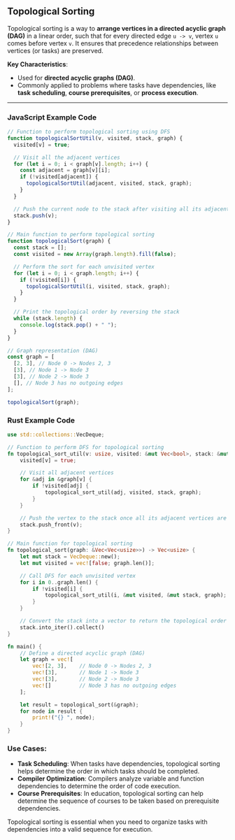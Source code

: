 ## Topological Sorting

Topological sorting is a way to **arrange vertices in a directed acyclic graph (DAG)** in a linear order, such that for every directed edge `u -> v`, vertex `u` comes before vertex `v`. It ensures that precedence relationships between vertices (or tasks) are preserved.

**Key Characteristics**:

- Used for **directed acyclic graphs (DAG)**.
- Commonly applied to problems where tasks have dependencies, like **task scheduling**, **course prerequisites**, or **process execution**.

---

### **JavaScript Example Code**

```javascript
// Function to perform topological sorting using DFS
function topologicalSortUtil(v, visited, stack, graph) {
  visited[v] = true;

  // Visit all the adjacent vertices
  for (let i = 0; i < graph[v].length; i++) {
    const adjacent = graph[v][i];
    if (!visited[adjacent]) {
      topologicalSortUtil(adjacent, visited, stack, graph);
    }
  }

  // Push the current node to the stack after visiting all its adjacent nodes
  stack.push(v);
}

// Main function to perform topological sorting
function topologicalSort(graph) {
  const stack = [];
  const visited = new Array(graph.length).fill(false);

  // Perform the sort for each unvisited vertex
  for (let i = 0; i < graph.length; i++) {
    if (!visited[i]) {
      topologicalSortUtil(i, visited, stack, graph);
    }
  }

  // Print the topological order by reversing the stack
  while (stack.length) {
    console.log(stack.pop() + " ");
  }
}

// Graph representation (DAG)
const graph = [
  [2, 3], // Node 0 -> Nodes 2, 3
  [3], // Node 1 -> Node 3
  [3], // Node 2 -> Node 3
  [], // Node 3 has no outgoing edges
];

topologicalSort(graph);
```

### **Rust Example Code**

```rust
use std::collections::VecDeque;

// Function to perform DFS for topological sorting
fn topological_sort_util(v: usize, visited: &mut Vec<bool>, stack: &mut VecDeque<usize>, graph: &Vec<Vec<usize>>) {
    visited[v] = true;

    // Visit all adjacent vertices
    for &adj in &graph[v] {
        if !visited[adj] {
            topological_sort_util(adj, visited, stack, graph);
        }
    }

    // Push the vertex to the stack once all its adjacent vertices are visited
    stack.push_front(v);
}

// Main function for topological sorting
fn topological_sort(graph: &Vec<Vec<usize>>) -> Vec<usize> {
    let mut stack = VecDeque::new();
    let mut visited = vec![false; graph.len()];

    // Call DFS for each unvisited vertex
    for i in 0..graph.len() {
        if !visited[i] {
            topological_sort_util(i, &mut visited, &mut stack, graph);
        }
    }

    // Convert the stack into a vector to return the topological order
    stack.into_iter().collect()
}

fn main() {
    // Define a directed acyclic graph (DAG)
    let graph = vec![
        vec![2, 3],    // Node 0 -> Nodes 2, 3
        vec![3],       // Node 1 -> Node 3
        vec![3],       // Node 2 -> Node 3
        vec![]         // Node 3 has no outgoing edges
    ];

    let result = topological_sort(&graph);
    for node in result {
        print!("{} ", node);
    }
}
```

### Use Cases:

- **Task Scheduling**: When tasks have dependencies, topological sorting helps determine the order in which tasks should be completed.
- **Compiler Optimization**: Compilers analyze variable and function dependencies to determine the order of code execution.
- **Course Prerequisites**: In education, topological sorting can help determine the sequence of courses to be taken based on prerequisite dependencies.

Topological sorting is essential when you need to organize tasks with dependencies into a valid sequence for execution.
